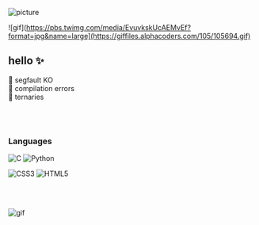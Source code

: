 ![picture](https://raw.githubusercontent.com/BrunnerLivio/brunnerlivio/master/images/welcome.png)

![gif](https://pbs.twimg.com/media/EvuvkskUcAEMvEf?format=jpg&name=large](https://giffiles.alphacoders.com/105/105694.gif)

## hello :sparkles:

🌟 segfault KO  
🤝 compilation errors  
🚀 ternaries  

<br>

</br>

<h3 align="left">Languages</h3>

![C](https://img.shields.io/badge/c-%2300599C.svg?style=for-the-badge&logo=c&logoColor=white)
![Python](https://img.shields.io/badge/python-3670A0?style=for-the-badge&logo=python&logoColor=ffdd54)

![CSS3](https://img.shields.io/badge/css3-%231572B6.svg?style=for-the-badge&logo=css3&logoColor=white)
![HTML5](https://img.shields.io/badge/html5-%23E34F26.svg?style=for-the-badge&logo=html5&logoColor=white)

<br>







</br>


![gif](https://raw.githubusercontent.com/fnky/fnky/fnky/img/smile.gif) 
